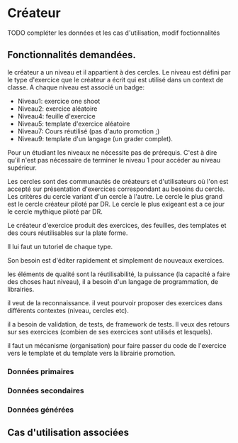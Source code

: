 # Créateur

TODO compléter les données et les cas d'utilisation, modif foctionnalités

## Fonctionnalités demandées.

le créateur a un niveau et il appartient à des cercles.
Le niveau est défini par le type d'exercice que le créateur a écrit qui est utilisé dans un context de classe.
A chaque niveau est associé un badge:
* Niveau1: exercice one shoot
* Niveau2: exercice aléatoire
* Niveau4: feuille d'exercice
* Niveau5: template d'exercice aléatoire
* Niveau7: Cours réutilisé (pas d'auto promotion ;)
* Niveau9: template d'un langage (un grader complet).

Pour un étudiant les niveaux ne nécessite pas de prérequis. C'est à dire qu'il n'est pas nécessaire de terminer le niveau 1 pour accéder au niveau supérieur.

Les cercles sont des communautés de créateurs et d'utilisateurs où l'on est accepté sur présentation d'exercices correspondant au besoins du cercle. Les critères du cercle variant d'un cercle à l'autre.
Le cercle le plus grand est le cercle créateur piloté par DR. Le cercle le plus exigeant est a ce jour le cercle mythique piloté par DR.

Le créateur d'exercice produit des exercices, des feuilles, des templates et des cours réutilisables sur la plate forme.

Il lui faut un tutoriel de chaque type.

Son besoin est d'éditer rapidement et simplement de nouveaux exercices.

les éléments de qualité sont la réutilisabilité, la puissance (la capacité a faire des choses haut niveau), il a besoin d'un langage de programmation, de librairies.

il veut de la reconnaissance.
il veut pourvoir proposer des exercices dans différents contextes (niveau, cercles etc).

il a besoin de validation, de tests, de framework de tests. Il veux des retours sur ses exercices (combien de ses exercices sont utilisés et lesquels).

il faut un mécanisme (organisation) pour faire passer du code de l'exercice vers le template et du template vers la librairie promotion.

### Données primaires

### Données secondaires

### Données générées

## Cas d'utilisation associées

<!--- Author : Hugo Validator : name -->

